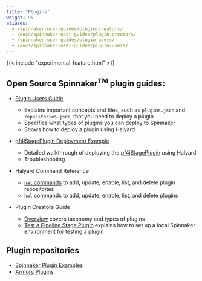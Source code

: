 ```yaml
---
title: "Plugins"
weight: 95
aliases:
  - /spinnaker-user-guides/plugin-creators/
  - /docs/spinnaker-user-guides/plugin-creators/
  - /spinnaker-user-guides/plugin-users/
  - /docs/spinnaker-user-guides/plugin-users/
---
```


{{< include "experimental-feature.html" >}}

## Open Source Spinnaker<sup>TM</sup> plugin guides:

* [Plugin Users Guide](https://spinnaker.io/guides/user/plugins)
  * Explains important concepts and files, such as `plugins.json` and `repositories.json`, that you need to deploy a plugin
  * Specifies what types of plugins you can deploy to Spinnaker
  * Shows how to deploy a plugin using Halyard


* [pf4jStagePlugin Deployment Example](https://spinnaker.io/guides/user/plugins/deploy-example/)

  * Detailed walkthrough of deploying the [pf4jStagePlugin](https://github.com/spinnaker-plugin-examples/pf4jStagePlugin) using Halyard
  * Troubleshooting


* Halyard Command Reference

  * [`hal` commands](https://spinnaker.io/reference/halyard/commands/#hal-plugins-repository) to add, update, enable, list, and delete plugin repositories
  * [`hal` commands](https://spinnaker.io/reference/halyard/commands/#hal-plugins) to add, update, enable, list, and delete plugins


* Plugin Creators Guide

  * [Overview](https://spinnaker.io/guides/developer/plugin-creators/overview/) covers taxonomy and types of plugins
  * [Test a Pipeline Stage Plugin](https://spinnaker.io/guides/developer/plugin-creators/deck-plugin/) explains how to set up a local Spinnaker environment for testing a plugin


## Plugin repositories

* [Spinnaker Plugin Examples](https://github.com/spinnaker-plugin-examples)
* [Armory Plugins](https://github.com/armory-plugins)
